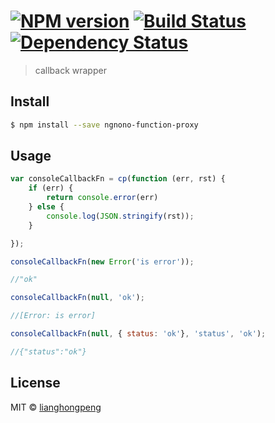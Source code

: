 #  [![NPM version][npm-image]][npm-url] [![Build Status][travis-image]][travis-url] [![Dependency Status][daviddm-url]][daviddm-image]

> callback wrapper


## Install

```sh
$ npm install --save ngnono-function-proxy
```


## Usage

```js
var consoleCallbackFn = cp(function (err, rst) {
    if (err) {
        return console.error(err)
    } else {
        console.log(JSON.stringify(rst));
    }

});

consoleCallbackFn(new Error('is error'));

//"ok"

consoleCallbackFn(null, 'ok');

//[Error: is error]

consoleCallbackFn(null, { status: 'ok'}, 'status', 'ok');

//{"status":"ok"}

```


## License

MIT © [lianghongpeng](github.com/ngnono)


[npm-url]: https://npmjs.org/package/ngnono-callback
[npm-image]: https://badge.fury.io/js/ngnono-callback.svg
[travis-url]: https://travis-ci.org/ngnono/ngnono-callback
[travis-image]: https://travis-ci.org/ngnono/ngnono-callback.svg?branch=master
[daviddm-url]: https://david-dm.org/ngnono/ngnono-callback.svg?theme=shields.io
[daviddm-image]: https://david-dm.org/ngnono/ngnono-callback
